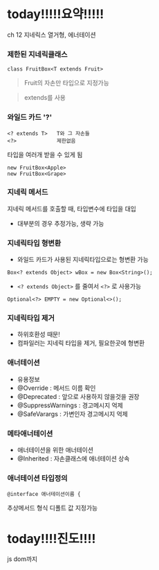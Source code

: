 # today!!!!!요약!!!!!
ch 12 지네릭스 열거형, 에너테이션

### 제한된 지네릭클래스
```
class FruitBox<T extends Fruit>
```
> Fruit의 자손만 타입으로 지정가능

> extends를 사용

### 와일드 카드 '?'
```
<? extends T>	T와 그 자손들
<?>				제한없음
```
타입을 여러개 받을 수 있게 됨
```
new FruitBox<Apple>
new FruitBox<Grape>
```

### 지네릭 메서드

지네릭 메서드를 호출할 때, 타입변수에 타입을 대입

- 대부분의 경우 추정가능, 생략 가능

### 지네릭타입 형변환

- 와일드 카드가 사용된 지네릭타입으로는 형변환 가능

```
Box<? extends Object> wBox = new Box<String>();
```
- ```<? extends Object>``` 를 줄여서 ```<?>``` 로 사용가능
```
Optional<?> EMPTY = new Optional<>();
```

### 지네릭타입 제거
- 하위호환성 때문!
- 컴파일러는 지네릭 타입을 제거, 필요한곳에 형변환

### 애너테이션
- 유용정보
- @Override : 메서드 이름 확인
- @Deprecated : 앞으로 사용하지 않을것을 권장
- @SuppressWarnings : 경고메시지 억제
-  @SafeVarargs : 가변인자 경고메시지 억제

### 메타애너테이션
- 애너테이션을 위한 애너테이션
- @Inherited : 자손클래스에 애너테이션 상속

### 애너테이션 타입정의
```
@interface 애너테이션이름 {

```
추상메서드 형식
디폴트 값 지정가능


# today!!!!진도!!!!
js dom까지
<!--stackedit_data:
eyJoaXN0b3J5IjpbNDcyMzMzMTI5LC0xNzMwNzI4NTk2LC0xNj
I4MDczNDc2XX0=
-->